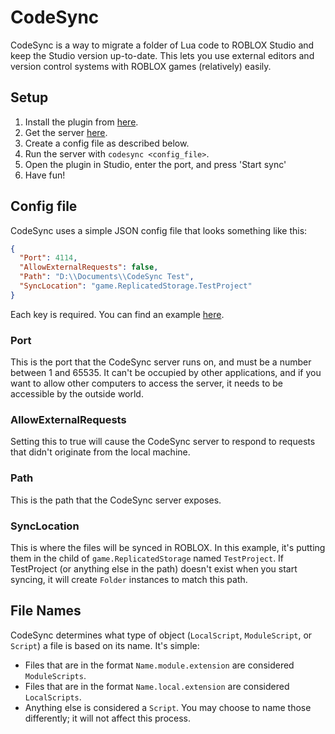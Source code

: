 # CodeSync
CodeSync is a way to migrate a folder of Lua code to ROBLOX Studio and keep the Studio version up-to-date. This lets you use external editors and version control systems with ROBLOX games (relatively) easily.

## Setup

1. Install the plugin from [here](http://www.roblox.com/CodeSync-item?id=348031028).
2. Get the server [here](https://github.com/MemoryPenguin/CodeSync/releases/latest).
3. Create a config file as described below.
4. Run the server with `codesync <config_file>`.
5. Open the plugin in Studio, enter the port, and press 'Start sync'
6. Have fun!

## Config file
CodeSync uses a simple JSON config file that looks something like this:

```json
{
  "Port": 4114,
  "AllowExternalRequests": false,
  "Path": "D:\\Documents\\CodeSync Test",
  "SyncLocation": "game.ReplicatedStorage.TestProject"
}
```

Each key is required. You can find an example [here](config-example.json).

### Port
This is the port that the CodeSync server runs on, and must be a number between 1 and 65535. It can't be occupied by other applications, and if you want to allow other computers to access the server, it needs to be accessible by the outside world.

### AllowExternalRequests
Setting this to true will cause the CodeSync server to respond to requests that didn't originate from the local machine.

### Path
This is the path that the CodeSync server exposes.

### SyncLocation
This is where the files will be synced in ROBLOX. In this example, it's putting them in the child of `game.ReplicatedStorage` named `TestProject`. If TestProject (or anything else in the path) doesn't exist when you start syncing, it will create `Folder` instances to match this path.

## File Names
CodeSync determines what type of object (`LocalScript`, `ModuleScript`, or `Script`) a file is based on its name. It's simple:

* Files that are in the format `Name.module.extension` are considered `ModuleScripts`.
* Files that are in the format `Name.local.extension` are considered `LocalScripts`.
* Anything else is considered a `Script`. You may choose to name those differently; it will not affect this process.